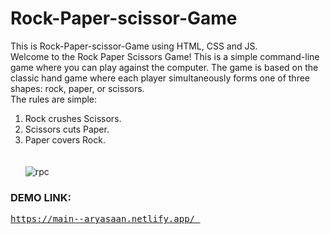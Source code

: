 # **Rock-Paper-scissor-Game** 

This is Rock-Paper-scissor-Game using HTML, CSS and JS.<br>
Welcome to the Rock Paper Scissors Game! This is a simple command-line game where you can play against the computer. The game is based on the classic hand game where each player simultaneously forms one of three shapes: rock, paper, or scissors.<br>
The rules are simple:<br>
1. Rock crushes Scissors.<br>
2. Scissors cuts Paper.<br>
3. Paper covers Rock.<br>
</br></br>
![rpc](https://github.com/aryasaan/Rock-Paper-Scissor-Game/assets/109032897/13452b96-701f-4801-9a0c-5b3f0a51817b)


### DEMO LINK:
<pre>
<a href="https://main--aryasaan.netlify.app/">https://main--aryasaan.netlify.app/ </a>
</pre>

